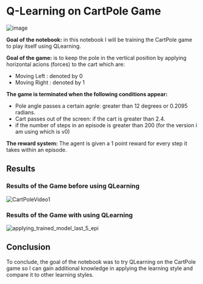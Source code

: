 # Q-Learning on CartPole Game
![image](https://user-images.githubusercontent.com/78371221/236788371-220021ff-1de9-4d75-8426-91d5faf2c87b.png)

<b>Goal of the notebook:</b> in this notebook I will be training the CartPole game to play itself using QLearning.

<b>Goal of the game:</b> is to keep the pole in the vertical position by applying horizontal acions (forces) to the cart which are:
- Moving Left : denoted by 0
- Moving Right : denoted by 1

<b>The game is terminated when the following conditions appear:</b>
- Pole angle passes a certain agnle: greater than 12 degrees or 0.2095 radians.
- Cart passes out of the screen: if the cart is greater than 2.4.
- if the number of steps in an episode is greater than 200 (for the version i am using which is v0)

<b>The reward system:</b> The agent is given a 1 point reward for every step it takes within an episode.

## Results

### Results of the Game before using QLearning
![CartPoleVideo1](https://user-images.githubusercontent.com/78371221/236788615-94e6e0a3-cc15-4fb4-9377-b695d7b79431.gif)

### Results of the Game with using QLearning
![applying_trained_model_last_5_epi](https://user-images.githubusercontent.com/78371221/236788623-e3f6750e-1948-42b9-a455-25eb2f01314d.gif)

## Conclusion
To conclude, the goal of the notebook was to try QLearning on the CartPole game so I can gain additional knowledge in applying the learning style and compare it to other learning styles.
